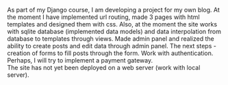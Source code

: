 As part of my Django course, I am developing a project for my own blog. 
At the moment I have implemented url routing, made 3 pages with html templates and designed them with css. 
Also, at the moment the site works with sqlite database (implemented data models) and data interpolation from database to templates through views. 
Made admin panel and realized the ability to create posts and edit data through admin panel. 
The next steps - creation of forms to fill posts through the form. Work with authentication.
Perhaps, I will try to implement a payment gateway.   
The site has not yet been deployed on a web server (work with local server).
